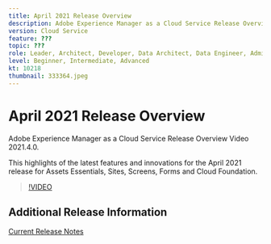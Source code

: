 ```yaml
---
title: April 2021 Release Overview
description: Adobe Experience Manager as a Cloud Service Release Overview Video 2021.4.0.
version: Cloud Service
feature: ???
topic: ???
role: Leader, Architect, Developer, Data Architect, Data Engineer, Admin, User
level: Beginner, Intermediate, Advanced
kt: 10218
thumbnail: 333364.jpeg
---
```


# April 2021 Release Overview

Adobe Experience Manager as a Cloud Service Release Overview Video 2021.4.0.

This highlights of the latest features and innovations for the April 2021 release for Assets Essentials, Sites, Screens, Forms and Cloud Foundation.

>[!VIDEO](https://video.tv.adobe.com/v/333364/?quality=12&learn=on)

## Additional Release Information
[Current Release Notes](https://experienceleague.adobe.com/docs/experience-manager-cloud-service/content/release-notes/home.html)
